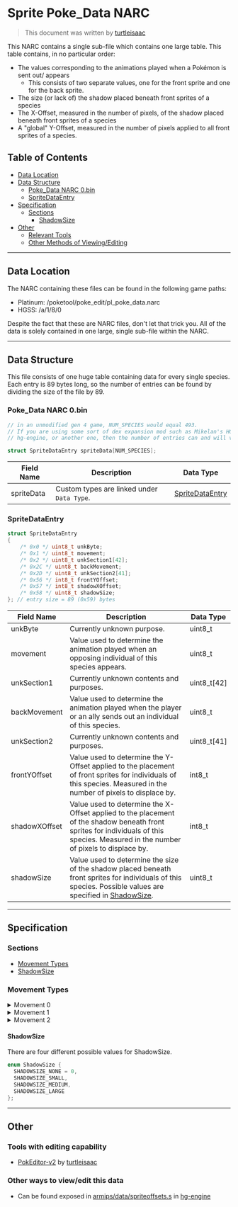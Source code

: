 # Sprite Poke_Data NARC
> This document was written by [turtleisaac](https://github.com/turtleisaac)

This NARC contains a single sub-file which contains one large table. This table contains, in no particular order:
* The values corresponding to the animations played when a Pokémon is sent out/ appears
  * This consists of two separate values, one for the front sprite and one for the back sprite.
* The size (or lack of) the shadow placed beneath front sprites of a species
* The X-Offset, measured in the number of pixels, of the shadow placed beneath front sprites of a species
* A "global" Y-Offset, measured in the number of pixels applied to all front sprites of a species.

## Table of Contents
* [Data Location](#data-location)
* [Data Structure](#data-structure)
    * [Poke_Data NARC 0.bin](#poke_data-narc-0bin)
    * [SpriteDataEntry](#spritedataentry)
* [Specification](#specification)
    * [Sections](#sections)
      * [ShadowSize](#shadowsize)
* [Other](#other)
  * [Relevant Tools](#tools-with-editing-capability)
  * [Other Methods of Viewing/Editing](#other-ways-to-viewedit-this-data)
---

## Data Location
The NARC containing these files can be found in the following game paths:
* Platinum: /poketool/poke_edit/pl_poke_data.narc
* HGSS: /a/1/8/0

Despite the fact that these are NARC files, don't let that trick you. All of the data is solely contained in one large, single sub-file within the NARC.

--- 

## Data Structure
This file consists of one huge table containing data for every single species. Each entry is 89 bytes long, so the number of entries can be found by dividing the size of the file by 89.

### Poke_Data NARC 0.bin
```c
// in an unmodified gen 4 game, NUM_SPECIES would equal 493.
// If you are using some sort of dex expansion mod such as Mikelan's HG dex expansion,
// hg-engine, or another one, then the number of entries can and will vary.

struct SpriteDataEntry spriteData[NUM_SPECIES];
```
| Field Name | Description                                | Data Type                           |
|------------|--------------------------------------------|-------------------------------------|
| spriteData | Custom types are linked under `Data Type`. | [SpriteDataEntry](#SpriteDataEntry) |

### SpriteDataEntry
```c
struct SpriteDataEntry
{
    /* 0x0 */ uint8_t unkByte;
    /* 0x1 */ uint8_t movement;
    /* 0x2 */ uint8_t unkSection1[42];
    /* 0x2C */ uint8_t backMovement;
    /* 0x2D */ uint8_t unkSection2[41];
    /* 0x56 */ int8_t frontYOffset;
    /* 0x57 */ int8_t shadowXOffset;
    /* 0x58 */ uint8_t shadowSize;
}; // entry size = 89 (0x59) bytes
```
| Field Name    | Description                                                                                                                                                                         | Data Type   |
|---------------|-------------------------------------------------------------------------------------------------------------------------------------------------------------------------------------|-------------|
| unkByte       | Currently unknown purpose.                                                                                                                                                          | uint8_t     |
| movement      | Value used to determine the animation played when an opposing individual of this species appears.                                                                                   | uint8_t     |
| unkSection1   | Currently unknown contents and purposes.                                                                                                                                            | uint8_t[42] |
| backMovement  | Value used to determine the animation played when the player or an ally sends out an individual of this species.                                                                    | uint8_t     |
| unkSection2   | Currently unknown contents and purposes.                                                                                                                                            | uint8_t[41] |
| frontYOffset  | Value used to determine the Y-Offset applied to the placement of front sprites for individuals of this species. Measured in the number of pixels to displace by.                    | int8_t      |
| shadowXOffset | Value used to determine the X-Offset applied to the placement of the shadow beneath front sprites for individuals of this species. Measured in the number of pixels to displace by. | int8_t      |
| shadowSize    | Value used to determine the size of the shadow placed beneath front sprites for individuals of this species. Possible values are specified in [ShadowSize](#shadowsize).            | uint8_t     |

---
## Specification

### Sections
* [Movement Types](#movement-types)
* [ShadowSize](#shadowsize)

### Movement Types

<details>
 <summary>Movement 0</summary>

![Movement 0](https://imgur.com/WWcNuRJ.gif)

</details>

<details>
 <summary>Movement 1</summary>

![Movement 1](https://imgur.com/9p4p6d6.gif)

</details>

<details>
 <summary>Movement 2</summary>

![Movement 2](https://imgur.com/09h3wrG.gif)

</details>

#### ShadowSize
There are four different possible values for ShadowSize.
```c
enum ShadowSize {
  SHADOWSIZE_NONE = 0,
  SHADOWSIZE_SMALL,
  SHADOWSIZE_MEDIUM,
  SHADOWSIZE_LARGE
};
```

---

## Other

### Tools with editing capability
* [PokEditor-v2](https://github.com/turtleisaac/PokEditor-v2) by [turtleisaac](https://github.com/turtleisaac)

### Other ways to view/edit this data
* Can be found exposed in [armips/data/spriteoffsets.s](https://github.com/BluRosie/hg-engine/blob/main/armips/data/spriteoffsets.s) in [hg-engine](https://github.com/BluRosie/hg-engine)
